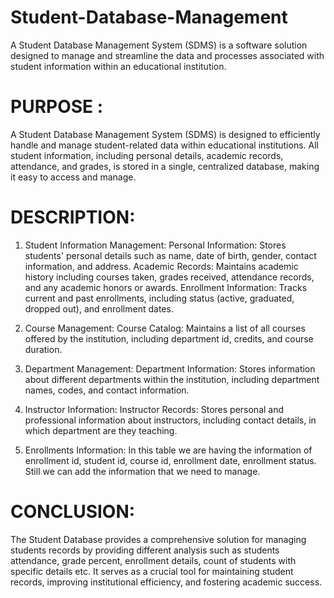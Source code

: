 # Student-Database-Management
A Student Database Management System (SDMS) is a software solution designed to manage and streamline the data and processes associated with student information within an educational institution.

# PURPOSE :
A Student Database Management System (SDMS) is designed to efficiently handle and manage student-related data within educational institutions. All student information, including personal details, academic records, attendance, and grades, is stored in a single, centralized database, making it easy to access and manage.

# DESCRIPTION:
1. Student Information Management:
    Personal Information: Stores students' personal details such as name, date of birth, gender, contact information, and address.
   Academic Records: Maintains academic history including courses taken, grades received, attendance records, and any academic honors or awards.
   Enrollment Information: Tracks current and past enrollments, including status (active, graduated, dropped out), and enrollment dates.

2. Course Management:
   Course Catalog: Maintains a list of all courses offered by the institution, including department id, credits, and course duration.

3. Department Management:
   Department Information: Stores information about different departments within the institution, including department names, codes, and contact information.
   
4. Instructor Information:
   Instructor Records: Stores personal and professional information about instructors, including contact details, in which department are they teaching.

5. Enrollments Information:
   In this table we are having the information of enrollment id, student id, course id, enrollment date, enrollment status.
    Still we can add the information that we need to manage.
   
# CONCLUSION:
   The Student Database provides a comprehensive solution for managing students records by providing different analysis such as students attendance, grade percent, enrollment details, count of students with specific details etc. It serves as a crucial tool for maintaining student records, improving institutional efficiency, and fostering academic success.
